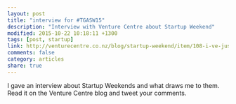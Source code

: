 ```yaml
---
layout: post
title: "interview for #TGASW15"
description: "Interview with Venture Centre about Startup Weekend"
modified: 2015-10-22 10:18:11 +1300
tags: [post, startup]
link: http://venturecentre.co.nz/blog/startup-weekend/item/108-i-ve-just-had-a-life-changing-experience-tgasw15
comments: false
category: articles
share: true
---
```


I gave an interview about Startup Weekends and what draws me to them.
Read it on the Venture Centre blog and tweet your comments.
